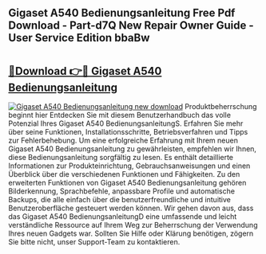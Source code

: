 ## Gigaset A540 Bedienungsanleitung Free Pdf Download - Part-d7Q New Repair Owner Guide - User Service Edition bbaBw

# <h2><a href="http://df5s65t.blite.top/?on=Gigaset+A540+Bedienungsanleitung">🔗Download 👉🔴 Gigaset A540 Bedienungsanleitung</a></h2>

[![Gigaset A540 Bedienungsanleitung new download](https://i.imgur.com/lujVjoI.png)](http://df5s65t.blite.top/?on=Gigaset+A540+Bedienungsanleitung)
Produktbeherrschung beginnt hier Entdecken Sie mit diesem Benutzerhandbuch das volle Potenzial Ihres Gigaset A540 BedienungsanleitungS. Erfahren Sie mehr über seine Funktionen, Installationsschritte, Betriebsverfahren und Tipps zur Fehlerbehebung. Um eine erfolgreiche Erfahrung mit Ihrem neuen Gigaset A540 Bedienungsanleitung zu gewährleisten, empfehlen wir Ihnen, diese Bedienungsanleitung sorgfältig zu lesen. Es enthält detaillierte Informationen zur Produkteinrichtung, Gebrauchsanweisungen und einen Überblick über die verschiedenen Funktionen und Fähigkeiten. Zu den erweiterten Funktionen von Gigaset A540 Bedienungsanleitung gehören Bilderkennung, Sprachbefehle, anpassbare Profile und automatische Backups, die alle einfach über die benutzerfreundliche und intuitive Benutzeroberfläche gesteuert werden können. Wir gehen davon aus, dass das Gigaset A540 BedienungsanleitungD eine umfassende und leicht verständliche Ressource auf Ihrem Weg zur Beherrschung der Verwendung Ihres neuen Gadgets war. Sollten Sie Hilfe oder Klärung benötigen, zögern Sie bitte nicht, unser Support-Team zu kontaktieren.
